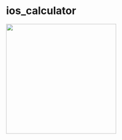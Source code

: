 # ios_calculator

<img src="https://github.com/clarusway/clarusway-full-stack-tr-12-22/raw/main/javascript/projects/003-Ios-Calculator/003.gif" width="300px"/>


